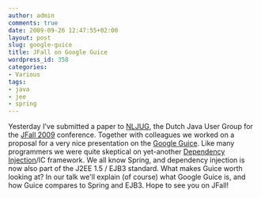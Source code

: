 ```yaml
---
author: admin
comments: true
date: 2009-09-26 12:47:55+02:00
layout: post
slug: google-guice
title: JFall on Google Guice
wordpress_id: 358
categories:
- Various
tags:
- java
- jee
- spring
---
```


Yesterday I've submitted a paper to [NLJUG](http://www.nljug.org/), the Dutch Java User Group for the [JFall 2009](http://www.nljug.org/pages/events/content/jfall_2009/) conference. Together with colleagues we worked on a proposal for a very nice presentation on the [Google Guice](http://code.google.com/p/google-guice/). Like many programmers we were quite skeptical on yet-another [Dependency Injection](http://en.wikipedia.org/wiki/Inversion_of_control)/IC framework. We all know Spring, and dependency injection is now also part of the J2EE 1.5 / EJB3 standard. What makes Guice worth looking at?
In our talk we'll explain (of course) what Google Guice is, and how Guice compares to Spring and EJB3. Hope to see you on JFall!
